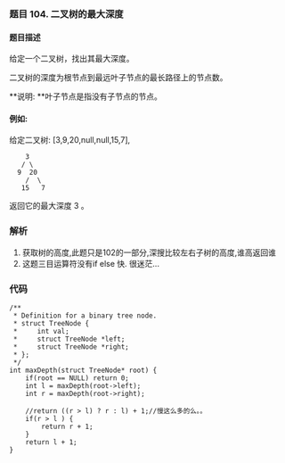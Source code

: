 ### **题目     104. 二叉树的最大深度**

#### 题目描述
给定一个二叉树，找出其最大深度。

二叉树的深度为根节点到最远叶子节点的最长路径上的节点数。

**说明: **叶子节点是指没有子节点的节点。
#### 例如:
给定二叉树: [3,9,20,null,null,15,7],

```
    3
   / \
  9  20
    /  \
   15   7
```
返回它的最大深度 3 。


### 解析
1. 获取树的高度,此题只是102的一部分,深搜比较左右子树的高度,谁高返回谁
2. 这题三目运算符没有if else 快. 很迷茫...
### 代码 
```
/**
 * Definition for a binary tree node.
 * struct TreeNode {
 *     int val;
 *     struct TreeNode *left;
 *     struct TreeNode *right;
 * };
 */
int maxDepth(struct TreeNode* root) {
    if(root == NULL) return 0;
    int l = maxDepth(root->left);
    int r = maxDepth(root->right);
    
    //return ((r > l) ? r : l) + 1;//慢这么多的么。。
    if(r > l ) {
        return r + 1;
    }
    return l + 1;
}
```






